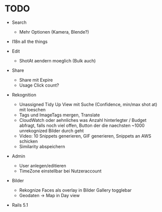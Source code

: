 # TODO

* Search
  * Mehr Optionen (Kamera, Blende?)

* I18n all the things

* Edit
  * ShotAt aendern moeglich (Bulk auch)

* Share
  * Share mit Expire
  * Usage Click count?

* Rekognition
  * Unassigned Tidy Up View mit Suche (Confidence, min/max shot at) mit loeschen
  * Tags und ImageTags mergen, Translate
  * CloudWatch oder aehnliches was Anzahl hinterlegter / Budget abfragt, falls noch viel offen, Button der die naechsten ~1000 unrekognized Bilder durch geht
  * Video: 10 Snippets generieren, GIF generieren, Snippets an AWS schicken
  * Similarity abspeichern

* Admin
  * User anlegen/editieren
  * TimeZone einstellbar bei Nutzeraccount

* Bilder
  * Rekognize Faces als overlay in Bilder Gallery togglebar
  * Geodaten -> Map in Day view

* Rails 5.1
